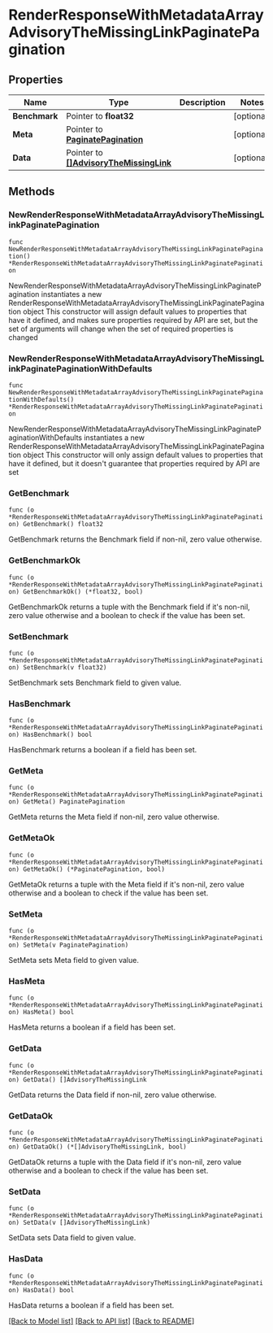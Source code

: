 # RenderResponseWithMetadataArrayAdvisoryTheMissingLinkPaginatePagination

## Properties

Name | Type | Description | Notes
------------ | ------------- | ------------- | -------------
**Benchmark** | Pointer to **float32** |  | [optional] 
**Meta** | Pointer to [**PaginatePagination**](PaginatePagination.md) |  | [optional] 
**Data** | Pointer to [**[]AdvisoryTheMissingLink**](AdvisoryTheMissingLink.md) |  | [optional] 

## Methods

### NewRenderResponseWithMetadataArrayAdvisoryTheMissingLinkPaginatePagination

`func NewRenderResponseWithMetadataArrayAdvisoryTheMissingLinkPaginatePagination() *RenderResponseWithMetadataArrayAdvisoryTheMissingLinkPaginatePagination`

NewRenderResponseWithMetadataArrayAdvisoryTheMissingLinkPaginatePagination instantiates a new RenderResponseWithMetadataArrayAdvisoryTheMissingLinkPaginatePagination object
This constructor will assign default values to properties that have it defined,
and makes sure properties required by API are set, but the set of arguments
will change when the set of required properties is changed

### NewRenderResponseWithMetadataArrayAdvisoryTheMissingLinkPaginatePaginationWithDefaults

`func NewRenderResponseWithMetadataArrayAdvisoryTheMissingLinkPaginatePaginationWithDefaults() *RenderResponseWithMetadataArrayAdvisoryTheMissingLinkPaginatePagination`

NewRenderResponseWithMetadataArrayAdvisoryTheMissingLinkPaginatePaginationWithDefaults instantiates a new RenderResponseWithMetadataArrayAdvisoryTheMissingLinkPaginatePagination object
This constructor will only assign default values to properties that have it defined,
but it doesn't guarantee that properties required by API are set

### GetBenchmark

`func (o *RenderResponseWithMetadataArrayAdvisoryTheMissingLinkPaginatePagination) GetBenchmark() float32`

GetBenchmark returns the Benchmark field if non-nil, zero value otherwise.

### GetBenchmarkOk

`func (o *RenderResponseWithMetadataArrayAdvisoryTheMissingLinkPaginatePagination) GetBenchmarkOk() (*float32, bool)`

GetBenchmarkOk returns a tuple with the Benchmark field if it's non-nil, zero value otherwise
and a boolean to check if the value has been set.

### SetBenchmark

`func (o *RenderResponseWithMetadataArrayAdvisoryTheMissingLinkPaginatePagination) SetBenchmark(v float32)`

SetBenchmark sets Benchmark field to given value.

### HasBenchmark

`func (o *RenderResponseWithMetadataArrayAdvisoryTheMissingLinkPaginatePagination) HasBenchmark() bool`

HasBenchmark returns a boolean if a field has been set.

### GetMeta

`func (o *RenderResponseWithMetadataArrayAdvisoryTheMissingLinkPaginatePagination) GetMeta() PaginatePagination`

GetMeta returns the Meta field if non-nil, zero value otherwise.

### GetMetaOk

`func (o *RenderResponseWithMetadataArrayAdvisoryTheMissingLinkPaginatePagination) GetMetaOk() (*PaginatePagination, bool)`

GetMetaOk returns a tuple with the Meta field if it's non-nil, zero value otherwise
and a boolean to check if the value has been set.

### SetMeta

`func (o *RenderResponseWithMetadataArrayAdvisoryTheMissingLinkPaginatePagination) SetMeta(v PaginatePagination)`

SetMeta sets Meta field to given value.

### HasMeta

`func (o *RenderResponseWithMetadataArrayAdvisoryTheMissingLinkPaginatePagination) HasMeta() bool`

HasMeta returns a boolean if a field has been set.

### GetData

`func (o *RenderResponseWithMetadataArrayAdvisoryTheMissingLinkPaginatePagination) GetData() []AdvisoryTheMissingLink`

GetData returns the Data field if non-nil, zero value otherwise.

### GetDataOk

`func (o *RenderResponseWithMetadataArrayAdvisoryTheMissingLinkPaginatePagination) GetDataOk() (*[]AdvisoryTheMissingLink, bool)`

GetDataOk returns a tuple with the Data field if it's non-nil, zero value otherwise
and a boolean to check if the value has been set.

### SetData

`func (o *RenderResponseWithMetadataArrayAdvisoryTheMissingLinkPaginatePagination) SetData(v []AdvisoryTheMissingLink)`

SetData sets Data field to given value.

### HasData

`func (o *RenderResponseWithMetadataArrayAdvisoryTheMissingLinkPaginatePagination) HasData() bool`

HasData returns a boolean if a field has been set.


[[Back to Model list]](../README.md#documentation-for-models) [[Back to API list]](../README.md#documentation-for-api-endpoints) [[Back to README]](../README.md)


